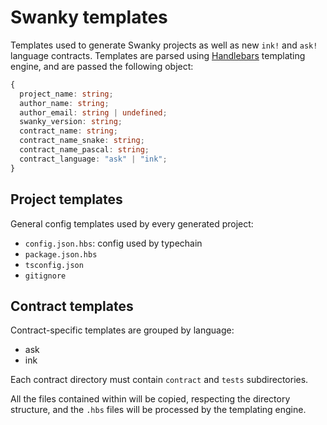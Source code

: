 # Swanky templates

Templates used to generate Swanky projects as well as new `ink!` and `ask!` language contracts.
Templates are parsed using [Handlebars](https://handlebarsjs.com/) templating engine, and are passed the following object:

```ts
{
  project_name: string;
  author_name: string;
  author_email: string | undefined;
  swanky_version: string;
  contract_name: string;
  contract_name_snake: string;
  contract_name_pascal: string;
  contract_language: "ask" | "ink";
}
```

## Project templates

General config templates used by every generated project:

- `config.json.hbs`: config used by typechain
- `package.json.hbs`
- `tsconfig.json`
- `gitignore`

## Contract templates

Contract-specific templates are grouped by language:

- ask
- ink

Each contract directory must contain `contract` and `tests` subdirectories.

All the files contained within will be copied, respecting the directory structure, and the `.hbs` files will be processed by the templating engine.
